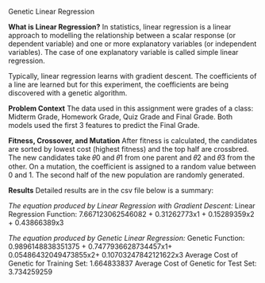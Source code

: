 Genetic Linear Regression

**What is Linear Regression?**
In statistics, linear regression is a linear approach to modelling the relationship between a scalar response (or dependent variable) and one or more explanatory variables (or independent variables). The case of one explanatory variable is called simple linear regression.

Typically, linear regression learns with gradient descent. The coefficients of a line are learned but for this experiment, the coefficients are being discovered with a genetic algorithm.

**Problem Context**
The data used in this assignment were grades of a class: Midterm Grade, Homework Grade, Quiz Grade and Final Grade. Both models used the first 3 features to predict the Final Grade.

**Fitness, Crossover, and Mutation**
After fitness is calculated, the candidates are sorted by lowest cost (highest fitness) and the top half are crossbred. The new candidates take 𝜃0 and 𝜃1 from one parent and 𝜃2 and 𝜃3 from the other. On a mutation, the coefficient is assigned to a random value between 0 and 1. The second half of the new population are randomly generated.

**Results**
Detailed results are in the csv file below is a summary:

*The equation produced by Linear Regression with Gradient Descent:*
Linear Regression Function: 7.667123062546082 + 0.31262773x1 + 0.15289359x2 + 0.43866389x3

*The equation produced by Genetic Linear Regression:*
Genetic Function: 0.9896148838351375 + 0.7477936628734457x1+ 0.05486432049473855x2+ 0.10703247842121622x3
Average Cost of Genetic for Training Set: 1.664833837
Average Cost of Genetic for Test Set: 3.734259259

